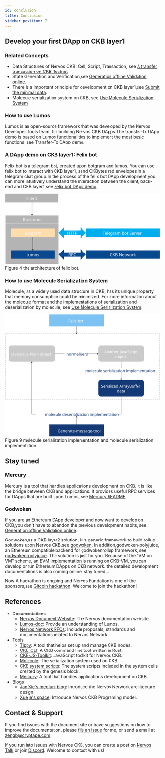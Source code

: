 ```yaml
---
id: conclusion
title: Conclusion
sidebar_position: 7
---
```


## Develop your first DApp on CKB layer1

### Related Concepts 
* Data Structures of Nervos CKB: Cell, Script, Transaction, see [A transfer transaction on CKB Testnet](rpc-and-transaction#a-transfer-transaction-on-ckb-testnet)
* State Generation and Verification,see [Generation offline Validation online](transfer-tx-dapp-demo#generation-offline-validation-online).
* There is a important principle for development on CKB layer1,see [Submit the minimal data](molecule#submit-the-minimal-data).
* Molecule serialization system on CKB, see [Use Molecule Serialization System](molecule#use-molecule-serialization).

### How to use Lumos
Lumos is an open-source framework that was developed by the Nervos Developer Tools team, for building Nervos CKB DApps.The transfer-tx DApp demo is based on Lumos functionalities to implement the most basic functions, see [Transfer-Tx DApp demo](transfer-tx-dapp-demo).

### A DApp demo on CKB layer1: Felix bot
Felix bot is a telegram bot, created upon botgram and lumos. You can use felix bot to interact with CKB layer1, send CKBytes red envelopes in a telegram chat group.In the process of the felix bot DApp development,you can more intuitively understand the interaction between the client, back-end and CKB layer1,see [Felix bot DApp demo](felix-bot).

![felixbot](../static/img/felixbot.svg)     
Figure 4 the architecture of felix bot.

### How to use Molecule Serialization System
Molecule, as a widely used data structure in CKB, has its unique property that memory consumption could be minimized. For more information about the molecule format and the implementations of serialization and deserialization by molecule, see [Use Molecule Serialization System](molecule).

![molecule](../static/img/molecule.svg)     
Figure 9 molecule serialization implementation and molecule serialization implementation.

## Stay tuned

### Mercury

Mercury is a tool that handles applications development on CKB. It is like the bridge between CKB and applications. It provides useful RPC services for DApps that are built upon Lumos, see [Mercury README](https://github.com/nervosnetwork/mercury#readme).

### Godwoken

If you are an Ethereum DApp developer and now want to develop on CKB,you don't have to abandon the previous development habits, see [Generation offline Validation online](transfer-tx-dapp-demo#generation-offline-validation-online).

Godwoken,as a CKB layer2 solution, is a generic framework to build rollup solutions upon Nervos CKB,see [godwoken](https://github.com/nervosnetwork/godwoken). In addition,godwoken-polyjuice, an Ethereum compatible backend for godwokenrollup framework, see [godwoken-polyjuice](https://github.com/nervosnetwork/godwoken-polyjuice). The solution is just for you. Because of the “VM on VM” scheme, an EVM implementation is running on CKB-VM, you can develop or run Ethereum DApps on CKB network. the detailed development documentations is also coming online, stay tuned...

Now A hackathon is ongoing and Nervos Fundation is one of the sponsors,see [Gitcoin hackathon](https://gitcoin.co/hackathon/nervos?org=nervosnetwork). Welcome to join the hackathon! 
## References

* Documentations
    * [Nervos Document Website](https://docs.nervos.org/): The Nervos documentation website.
    * [Lumos-doc](https://cryptape.github.io/lumos-doc/): Provide an understanding of Lumos.
    * [Nervos Network RFCs](https://github.com/nervosnetwork/rfcs): Include proposals, standards and documentations related to Nervos Network.
* Tools
    * [Tippy](https://github.com/nervosnetwork/tippy): A tool that helps set up and manage CKB nodes.
    * [CKB-CLI](https://github.com/nervosnetwork/ckb-cli): A CKB command line tool written in Rust.
    * [CKB-JS-Toolkit](https://github.com/nervosnetwork/ckb-js-toolkit): JavaScript toolkit for Nervos CKB. 
    * [Molecule](https://github.com/nervosnetwork/molecule): The serialization system used on CKB.
    * [CKB system scripts](https://github.com/nervosnetwork/ckb-system-scripts): The system scripts included in the system cells created by the genesis block.
    * [Mercury](https://github.com/nervosnetwork/mercury): A tool that handles applications development on CKB.
* Blogs
    * [Jan Xie's medium blog](https://medium.com/@janhxie): Introduce the Nervos Network architecture design.
    * [Xuejie's space](https://xuejie.space/): Introduce Nervos CKB Programing model.

## Contact & Support

If you find issues with the document site or have suggestions on how to improve the documentation, please [file an issue](https://github.com/zengbing15/implement-dapp-docs) for me, or send a email at [zengb@cryptape.com](mailto:zengb@cryptape.com).

If you run into issues with Nervos CKB, you can create a post on  [Nervos Talk](https://talk.nervos.org/)  or join [Discord](https://discord.com/invite/AqGTUE9). Welcome to contact with us!